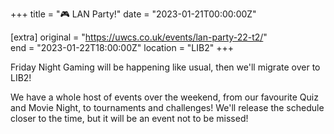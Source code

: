 +++
title = "🎮 LAN Party!"
date = "2023-01-21T00:00:00Z"

[extra]
original = "https://uwcs.co.uk/events/lan-party-22-t2/"    
end = "2023-01-22T18:00:00Z"
location = "LIB2"
+++

Friday Night Gaming will be happening like usual, then we'll migrate over to LIB2!

We have a whole host of events over the weekend, from our favourite Quiz and Movie Night, to tournaments and challenges! We'll release the schedule closer to the time, but it will be an event not to be missed!
